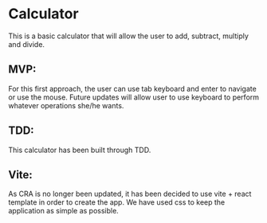 # Calculator

This is a basic calculator that will allow the user to add, subtract, multiply and divide.

## MVP:

For this first approach, the user can use tab keyboard and enter to navigate or use the mouse. Future updates will allow user to use keyboard to perform whatever operations she/he wants.

## TDD:

This calculator has been built through TDD.

## Vite:

As CRA is no longer been updated, it has been decided to use vite + react template in order to create the app. We have used css to keep the application as simple as possible.
